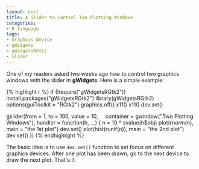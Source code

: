 ```yaml
---
layout: post
title: A Slider to Control Two Plotting Windows
categories:
- R language
tags:
- Graphics Device
- gWidgets
- gWidgetsRGtk2
- Slider
---
```


One of my readers asked two weeks ago how to control two graphics windows with the slider in **gWidgets**. Here is a simple example:

{% highlight r %}
if (!require("gWidgetsRGtk2")) install.packages("gWidgetsRGtk2")
library(gWidgetsRGtk2)
options(guiToolkit = "RGtk2")
graphics.off()
x11()
x11()
dev.set()

gslider(from = 1, to = 100, value = 10,
    container = gwindow("Two Plotting Windows"),
    handler = function(h, ...) {
        n = 10 * svalue(h$obj)
        plot(rnorm(n), main = "the 1st plot")
        dev.set()
        plot(hist(runif(n)), main = "the 2nd plot")
        dev.set()
    })
{% endhighlight %}

The basic idea is to use `dev.set()` function to set focus on different graphics devices. After one plot has been drawn, go to the next device to draw the next plot. That's it.
